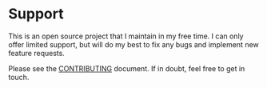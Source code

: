 # Support

This is an open source project that I maintain in my free time. I can only offer limited support, but will do my best to fix any bugs and implement new feature requests.

Please see the [CONTRIBUTING](../CONTRIBUTING.md) document. If in doubt, feel free to get in touch.

